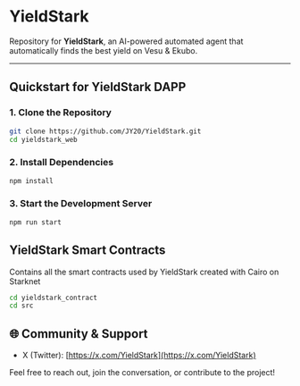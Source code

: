 # YieldStark

Repository for **YieldStark**, an AI-powered automated agent that automatically finds the best yield on Vesu & Ekubo.

---

## Quickstart for YieldStark DAPP

### 1. Clone the Repository

```bash
git clone https://github.com/JY20/YieldStark.git
cd yieldstark_web
```

### 2. Install Dependencies

```bash
npm install
```

### 3. Start the Development Server

```bash
npm run start
```

## YieldStark Smart Contracts

Contains all the smart contracts used by YieldStark created with Cairo on Starknet

```bash
cd yieldstark_contract 
cd src
```

## 🌐 Community & Support

- X (Twitter): [https://x.com/YieldStark](https://x.com/YieldStark)

Feel free to reach out, join the conversation, or contribute to the project!